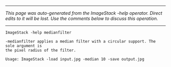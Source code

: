 
---

_This page was auto-generated from the ImageStack -help operator. Direct edits to it will be lost. Use the comments below to discuss this operation._

---

```
ImageStack -help medianfilter

-medianfilter applies a median filter with a circular support. The sole argument is
the pixel radius of the filter.

Usage: ImageStack -load input.jpg -median 10 -save output.jpg

```